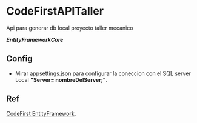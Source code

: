 # CodeFirstAPITaller
 
 Api para generar db local proyecto taller mecanico
 
 ***EntityFrameworkCore***

## Config

- Mirar appsettings.json para configurar  la coneccion con el SQL server Local **"Server= nombreDelServer;"**.

## Ref

[CodeFirst EntityFramework](https://www.youtube.com/watch?v=x1zjZUZJ6UA).
                                                                              
